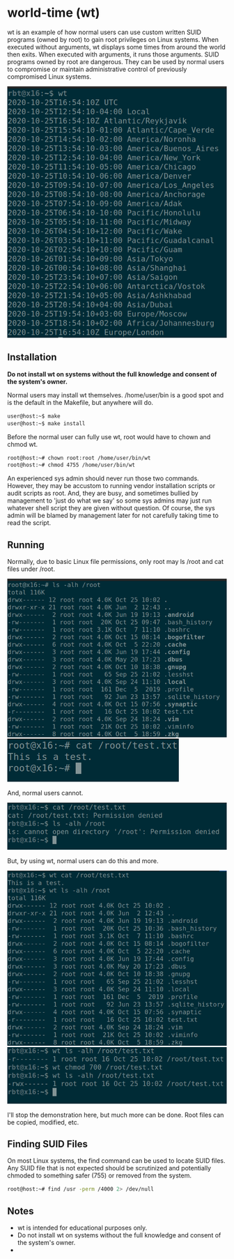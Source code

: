 # world-time (wt)

wt is an example of how normal users can use custom written SUID programs (owned by root) to gain root privileges on Linux systems. When executed without arguments, wt displays some times from around the world then exits. When executed with arguments, it runs those arguments. SUID programs owned by root are dangerous. They can be used by normal users to compromise or maintain administrative control of previously compromised Linux systems.

![](screenshots/0-no.args.png)

## Installation

**Do not install wt on systems without the full knowledge and consent of the system's owner.**

Normal users may install wt themselves. /home/user/bin is a good spot and is the default in the Makefile, but anywhere will do.

```bash
user@host:~$ make
user@host:~$ make install
```

Before the normal user can fully use wt, root would have to chown and chmod wt.

```bash
root@host:~# chown root:root /home/user/bin/wt
root@host:~# chmod 4755 /home/user/bin/wt
```

An experienced sys admin should never run those two commands. However, they may be accustom to running vendor installation scripts or audit scripts as root. And, they are busy, and sometimes bullied by management to 'just do what we say' so some sys admins may just run whatever shell script they are given without question. Of course, the sys admin will be blamed by management later for not carefully taking time to read the script.

## Running

Normally, due to basic Linux file permissions, only root may ls /root and cat files under /root.

![](screenshots/1-root.png)
![](screenshots/2-test.txt.contents.png)

And, normal users cannot.

![](screenshots/3-permission.denied.png)

But, by using wt, normal users can do this and more.

![](screenshots/5-wt.ls.cat.success.png)
![](screenshots/6-wt.chmod.png)

I'll stop the demonstration here, but much more can be done. Root files can be copied, modified, etc. 

## Finding SUID Files

On most Linux systems, the find command can be used to locate SUID files. Any SUID file that is not expected should be scrutinized and potentially chmoded to something safer (755) or removed from the system.

```bash
root@host:~# find /usr -perm /4000 2> /dev/null
```

## Notes

  * wt is intended for educational purposes only.
  * Do not install wt on systems without the full knowledge and consent of the system's owner.
  * 
